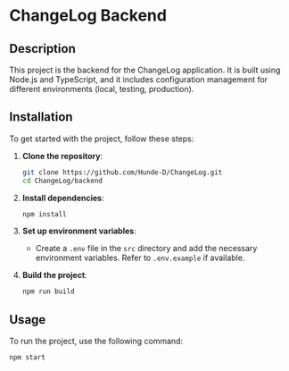 # ChangeLog Backend

## Description

This project is the backend for the ChangeLog application. It is built using Node.js and TypeScript, and it includes configuration management for different environments (local, testing, production).

## Installation

To get started with the project, follow these steps:

1. **Clone the repository**:

   ```sh
   git clone https://github.com/Hunde-D/ChangeLog.git
   cd ChangeLog/backend
   ```

2. **Install dependencies**:

   ```sh
   npm install
   ```

3. **Set up environment variables**:

   - Create a `.env` file in the `src` directory and add the necessary environment variables. Refer to `.env.example` if available.

4. **Build the project**:
   ```sh
   npm run build
   ```

## Usage

To run the project, use the following command:

```sh
npm start
```
